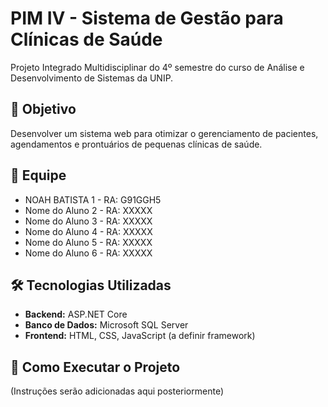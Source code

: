 # PIM IV - Sistema de Gestão para Clínicas de Saúde

Projeto Integrado Multidisciplinar do 4º semestre do curso de Análise e Desenvolvimento de Sistemas da UNIP.

## 🎯 Objetivo

Desenvolver um sistema web para otimizar o gerenciamento de pacientes, agendamentos e prontuários de pequenas clínicas de saúde.

## 👥 Equipe

* NOAH BATISTA 1 - RA: G91GGH5
* Nome do Aluno 2 - RA: XXXXX
* Nome do Aluno 3 - RA: XXXXX
* Nome do Aluno 4 - RA: XXXXX
* Nome do Aluno 5 - RA: XXXXX
* Nome do Aluno 6 - RA: XXXXX

## 🛠️ Tecnologias Utilizadas

* **Backend:** ASP.NET Core
* **Banco de Dados:** Microsoft SQL Server
* **Frontend:** HTML, CSS, JavaScript (a definir framework)

## 🚀 Como Executar o Projeto

(Instruções serão adicionadas aqui posteriormente)

